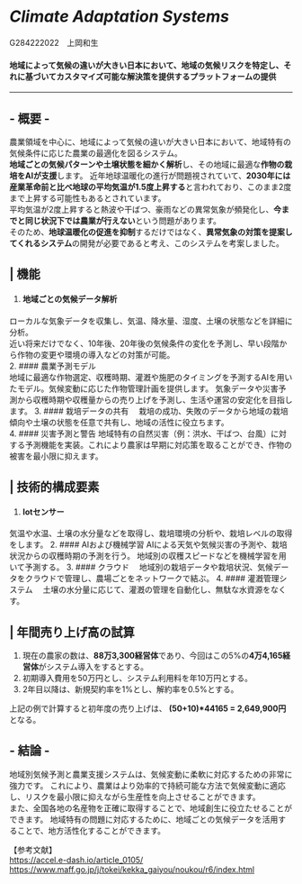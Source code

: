 # ***Climate Adaptation Systems***
G284222022　上岡和生
#### **地域によって気候の違いが大きい日本において、地域の気候リスクを特定し、それに基づいてカスタマイズ可能な解決策を提供するプラットフォームの提供**
***
## - 概要 -
農業領域を中心に、地域によって気候の違いが大きい日本において、地域特有の気候条件に応じた農業の最適化を図るシステム。<br>
**地域ごとの気候パターンや土壌状態を細かく解析**し、その地域に最適な**作物の栽培をAIが支援**します。
近年地球温暖化の進行が問題視されていて、**2030年には産業革命前と比べ地球の平均気温が1.5度上昇する**と言われており、このまま2度まで上昇する可能性もあるとされています。<br>
平均気温が2度上昇すると熱波や干ばつ、豪雨などの異常気象が頻発化し、**今までと同じ状況下では農業が行えない**という問題があります。<br>
そのため、**地球温暖化の促進を抑制**するだけではなく、**異常気象の対策を提案してくれるシステム**の開発が必要であると考え、このシステムを考案しました。


## | 機能 <br>
1. #### 地域ごとの気候データ解析 <br>
 ローカルな気象データを収集し、気温、降水量、湿度、土壌の状態などを詳細に分析。<br>
 近い将来だけでなく、10年後、20年後の気候条件の変化を予測し、早い段階から作物の変更や環境の導入などの対策が可能。<br>
2. #### 農業予測モデル <br>
  地域に最適な作物選定、収穫時期、灌漑や施肥のタイミングを予測するAIを用いたモデル。気候変動に応じた作物管理計画を提供します。
  気象データや災害予測から収穫時期や収穫量からの売り上げを予測し、生活や運営の安定化を目指します。
3. #### 栽培データの共有
　栽培の成功、失敗のデータから地域の栽培傾向や土壌の状態を任意で共有し、地域の活性に役立ちます。  
4. #### 災害予測と警告
  地域特有の自然災害（例：洪水、干ばつ、台風）に対する予測機能を実装。これにより農家は早期に対応策を取ることができ、作物の被害を最小限に抑えます。


## | 技術的構成要素
1. #### Iotセンサー
  気温や水温、土壌の水分量などを取得し、栽培環境の分析や、栽培レベルの取得をします。
2. #### AIおよび機械学習
  AIによる天気や気候災害の予測や、栽培状況からの収穫時期の予測を行う。
  地域別の収穫スピードなどを機械学習を用いて予測する。
3. #### クラウド
　地域別の栽培データや栽培状況、気候データをクラウドで管理し、農場ごとをネットワークで結ぶ。
4. #### 灌漑管理システム
　土壌の水分量に応じて、灌漑の管理を自動化し、無駄な水資源をなくす。

## | 年間売り上げ高の試算
1. 現在の農家の数は、**88万3,300経営体**であり、今回はこの5%の**4万4,165経営体**がシステム導入をするとする。
2. 初期導入費用を50万円とし、システム利用料を年10万円とする。
3. 2年目以降は、新規契約率を1%とし、解約率を0.5%とする。<br>

上記の例で計算すると初年度の売り上げは、 **(50+10)*44165 = 2,649,900円**となる。

## - 結論 -
地域別気候予測と農業支援システムは、気候変動に柔軟に対応するための非常に強力です。
これにより、農業はより効率的で持続可能な方法で気候変動に適応し、リスクを最小限に抑えながら生産性を向上させることができます。<br>
また、全国各地の名産物を正確に取得することで、地域創生に役立たせることができます。
地域特有の問題に対応するために、地域ごとの気候データを活用することで、地方活性化することができます。

【参考文献】<br>
https://accel.e-dash.io/article_0105/<br>
https://www.maff.go.jp/j/tokei/kekka_gaiyou/noukou/r6/index.html
